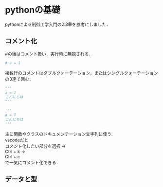 # pythonの基礎
pythonによる制御工学入門の2.3章を参考にしました．

## コメント化
#の後はコメント扱い．実行時に無視される．
```python
# a = 1
```
複数行のコメントはダブルクォーテーション，またはシングルクォーテーションの3連で囲む．
```python
"""
a = 1
こんにちは
"""
```
```python
'''
a = 1
こんにちは
'''
```
主に関数やクラスのドキュメンテーション文字列に使う．  
vscodeだと  
コメント化したい部分を選択 ->  
Ctrl + k ->  
Ctrl + c  
で一気にコメント化できる．  


## データと型
## 